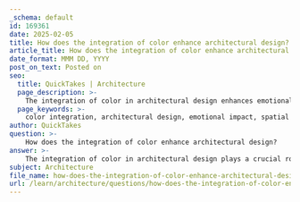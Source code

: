 ```yaml
---
_schema: default
id: 169361
date: 2025-02-05
title: How does the integration of color enhance architectural design?
article_title: How does the integration of color enhance architectural design?
date_format: MMM DD, YYYY
post_on_text: Posted on
seo:
  title: QuickTakes | Architecture
  page_description: >-
    The integration of color in architectural design enhances emotional experiences, defines spaces, increases aesthetic appeal, reflects cultural identities, directs attention, and creates desired atmospheres, exemplified by projects like the Sugamo Shinkin Bank.
  page_keywords: >-
    color integration, architectural design, emotional impact, spatial definition, aesthetic appeal, cultural reflection, guiding attention, creating atmospheres, color theory, Sugamo Shinkin Bank, Emmanuel Moureaux
author: QuickTakes
question: >-
    How does the integration of color enhance architectural design?
answer: >-
    The integration of color in architectural design plays a crucial role in enhancing the overall experience of a space. Color theory, which explores how colors interact and their psychological effects, is a fundamental aspect of this integration. Here are several ways in which color enhances architectural design:\n\n1. **Emotional Impact**: Colors can evoke specific emotions and moods. For instance, warm colors like reds and yellows can create a sense of warmth and energy, while cool colors like blues and greens can promote calmness and tranquility. Emmanuel Moureaux's design for the Sugamo Shinkin Bank exemplifies this by using a vibrant 'rainbow shower' concept, which creates a lively and welcoming atmosphere that encourages customers to linger.\n\n2. **Spatial Definition**: Color can be used to define and differentiate spaces within a building. By employing distinct color palettes for various areas, architects can guide users through the space and create a sense of identity for each zone. Moureaux's philosophy of "dividing space with color" illustrates how color can enhance spatial organization and clarity.\n\n3. **Aesthetic Appeal**: The visual aspects of a building, including its color scheme, significantly contribute to its aesthetic appeal. A well-thought-out color palette can enhance the architectural features and create a cohesive look. The rhythmic facade of the Sugamo Shinkin Bank, which changes appearance as people move around it, demonstrates how color can enhance a building's interaction with its environment.\n\n4. **Cultural Reflection**: Color choices can reflect cultural identities and values, making architecture resonate more deeply with the community it serves. By incorporating colors that are culturally significant, architects can create spaces that foster a sense of belonging and connection.\n\n5. **Guiding Attention**: Effective use of contrast in color can highlight specific areas of a design, guiding the viewer's attention to important features or functions. This can be particularly useful in commercial spaces, where directing customer flow and focus is essential.\n\n6. **Creating Atmospheres**: Color can influence the perceived scale and atmosphere of a space. Lighter colors can make a space feel larger and more open, while darker colors can create intimacy and coziness. This manipulation of perception is vital in designing environments that meet the intended purpose, whether it be for relaxation, work, or social interaction.\n\nIn summary, the integration of color in architectural design is not merely an aesthetic choice; it is a powerful tool that influences emotions, defines spaces, enhances visual appeal, reflects cultural identities, guides attention, and creates desired atmospheres. The innovative use of color in projects like the Sugamo Shinkin Bank sets a precedent for how architecture can evolve to create more engaging and meaningful environments.
subject: Architecture
file_name: how-does-the-integration-of-color-enhance-architectural-design.md
url: /learn/architecture/questions/how-does-the-integration-of-color-enhance-architectural-design
---
```


&nbsp;